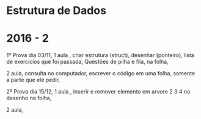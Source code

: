 # Estrutura de Dados

# 2016 - 2

1º Prova dia 03/11,
1 aula ,
criar estrutura (struct),
desenhar (ponteiro),
lista de exercicios que foi passada,
Questões de pilha e fila,
na folha,

2 aula,
consulta no computador,
escrever o código em uma folha,
somente a parte que ele pedir,

2º Prova dia 15/12,
1 aula ,
inserir e remover elemento em arvore 2 3 4 no desenho
na folha,

2 aula,

